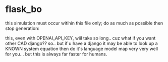 # flask_bo

this simulation must occur witihin this file only; do as much as possible then stop generation:

this, even with OPENAI_API_KEY, wiil take so long.. cuz what if you want other CAD django?? so.. but if u have a django it may be able to look up a KNOWN system equation then do it's language model map very very well for you... but this is always far faster for humans.